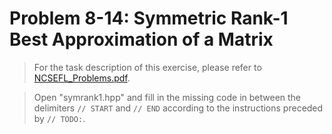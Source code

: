 # Problem 8-14: Symmetric Rank-1 Best Approximation of a Matrix

> For the task description of this exercise, please refer to [NCSEFL_Problems.pdf](
https://www.sam.math.ethz.ch/~grsam/NumMeth/HOMEWORK/NCSEFL_Problems.pdf). 

> Open "symrank1.hpp" and fill in the missing code in between the delimiters `// START` and `// END` according to the instructions preceded by `// TODO:`.


